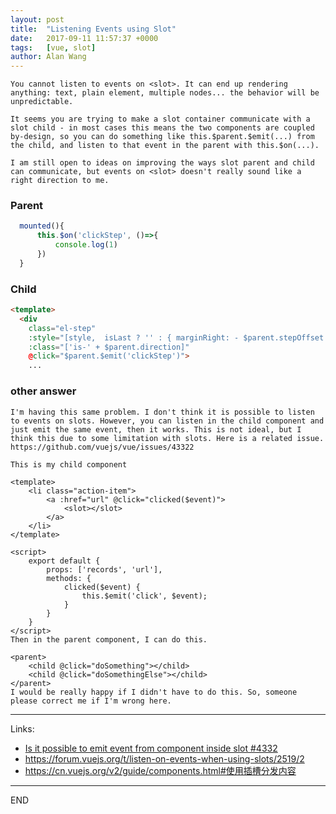 ```yaml
---
layout: post
title:  "Listening Events using Slot"
date:   2017-09-11 11:57:37 +0000
tags:   [vue, slot]
author: Alan Wang
---
```


```
You cannot listen to events on <slot>. It can end up rendering anything: text, plain element, multiple nodes... the behavior will be unpredictable.

It seems you are trying to make a slot container communicate with a slot child - in most cases this means the two components are coupled by-design, so you can do something like this.$parent.$emit(...) from the child, and listen to that event in the parent with this.$on(...).

I am still open to ideas on improving the ways slot parent and child can communicate, but events on <slot> doesn't really sound like a right direction to me.
```

### Parent
```js
  mounted(){
      this.$on('clickStep', ()=>{
          console.log(1)
      })
  }
```
### Child
```html
<template>
  <div
    class="el-step"
    :style="[style,  isLast ? '' : { marginRight: - $parent.stepOffset + 'px' }]"
    :class="['is-' + $parent.direction]"
    @click="$parent.$emit('clickStep')">
    ...

```
### other answer
```
I'm having this same problem. I don't think it is possible to listen to events on slots. However, you can listen in the child component and just emit the same event, then it works. This is not ideal, but I think this due to some limitation with slots. Here is a related issue. https://github.com/vuejs/vue/issues/43322

This is my child component

<template>
    <li class="action-item">
        <a :href="url" @click="clicked($event)">
            <slot></slot>
        </a>
    </li>
</template>

<script>
    export default {
        props: ['records', 'url'],
        methods: {
            clicked($event) {
                this.$emit('click', $event);
            }
        }
    }
</script>
Then in the parent component, I can do this.

<parent>
    <child @click="doSomething"></child>
    <child @click="doSomethingElse"></child>
</parent>
I would be really happy if I didn't have to do this. So, someone please correct me if I'm wrong here.
```

---
Links:
- [Is it possible to emit event from component inside slot #4332](https://github.com/vuejs/vue/issues/4332)
- https://forum.vuejs.org/t/listen-on-events-when-using-slots/2519/2
- https://cn.vuejs.org/v2/guide/components.html#使用插槽分发内容
---
END
